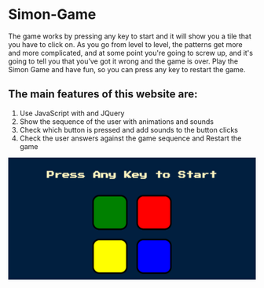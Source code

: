 # Simon-Game

The game works by pressing any key to start and it will show you a tile that you have to click on. As you go from level to level, the patterns get more and more complicated, and at some point you're going to screw up, and it's going to tell you that you’ve got it wrong and the game is over.
Play the Simon Game and have fun, so you can press any key to restart the game.

## The main features of this website are:

1. Use JavaScript with and JQuery
2. Show the sequence of the user with animations and sounds
3. Check which button is pressed and add sounds to the button clicks
4. Check the user answers against the game sequence and Restart the game

![alt text](https://github.com/Anklebracelet24/Simon-Game/blob/main/ss-simon.png)
